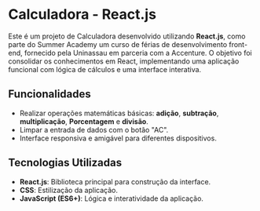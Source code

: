 # Calculadora - React.js

Este é um projeto de Calculadora desenvolvido utilizando **React.js**, como parte do Summer Academy um curso de férias de desenvolvimento front-end, fornecido pela Uninassau em parceria com a Accenture. O objetivo foi consolidar os conhecimentos em React, implementando uma aplicação funcional com lógica de cálculos e uma interface interativa.

## Funcionalidades

- Realizar operações matemáticas básicas: **adição**, **subtração**, **multiplicação**, **Porcentagem** e **divisão**.
- Limpar a entrada de dados com o botão "AC".
- Interface responsiva e amigável para diferentes dispositivos.

## Tecnologias Utilizadas

- **React.js**: Biblioteca principal para construção da interface.
- **CSS**: Estilização da aplicação.
- **JavaScript (ES6+)**: Lógica e interatividade da aplicação.